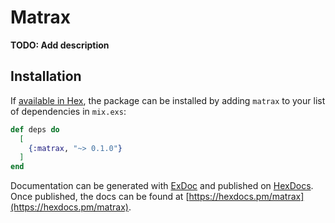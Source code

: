 # Matrax

**TODO: Add description**

## Installation

If [available in Hex](https://hex.pm/docs/publish), the package can be installed
by adding `matrax` to your list of dependencies in `mix.exs`:

```elixir
def deps do
  [
    {:matrax, "~> 0.1.0"}
  ]
end
```

Documentation can be generated with [ExDoc](https://github.com/elixir-lang/ex_doc)
and published on [HexDocs](https://hexdocs.pm). Once published, the docs can
be found at [https://hexdocs.pm/matrax](https://hexdocs.pm/matrax).

